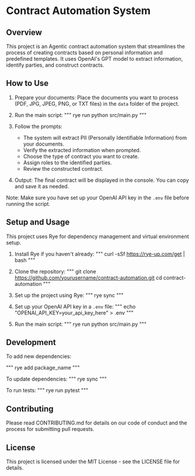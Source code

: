 # Contract Automation System

## Overview

This project is an Agentic contract automation system that streamlines the process of creating contracts based on personal information and predefined templates. It uses OpenAI's GPT model to extract information, identify parties, and construct contracts.

## How to Use

1. Prepare your documents:
   Place the documents you want to process (PDF, JPG, JPEG, PNG, or TXT files) in the `data` folder of the project.

2. Run the main script:
   """
   rye run python src/main.py
   """

3. Follow the prompts:
   - The system will extract PII (Personally Identifiable Information) from your documents.
   - Verify the extracted information when prompted.
   - Choose the type of contract you want to create.
   - Assign roles to the identified parties.
   - Review the constructed contract.

4. Output:
   The final contract will be displayed in the console. You can copy and save it as needed.

Note: Make sure you have set up your OpenAI API key in the `.env` file before running the script.
## Setup and Usage

This project uses Rye for dependency management and virtual environment setup.

1. Install Rye if you haven't already:
   """
   curl -sSf https://rye-up.com/get | bash
   """

2. Clone the repository:
   """
   git clone https://github.com/yourusername/contract-automation.git
   cd contract-automation
   """

3. Set up the project using Rye:
   """
   rye sync
   """

4. Set up your OpenAI API key in a `.env` file:
   """
   echo "OPENAI_API_KEY=your_api_key_here" > .env
   """

5. Run the main script:
   """
   rye run python src/main.py
   """

## Development

To add new dependencies:

"""
rye add package_name
"""

To update dependencies:
"""
rye sync
"""

To run tests:
"""
rye run pytest
"""

## Contributing

Please read CONTRIBUTING.md for details on our code of conduct and the process for submitting pull requests.

## License

This project is licensed under the MIT License - see the LICENSE file for details.